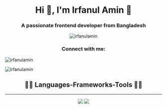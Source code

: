 <h1 align="center">Hi 👋, I'm Irfanul Amin 🧑</h1>
<h3 align="center">A passionate frontend developer from Bangladesh</h3>

<p align="center"> <img src="https://komarev.com/ghpvc/?username=irfanulamin&label=Profile%20views&color=0e75b6&style=flat" alt="irfanulamin" /> </p>

<h3 align="center">Connect with me:</h3>

<p><img align="center" src="https://github-readme-stats.vercel.app/api/top-langs?username=irfanulamin&show_icons=true&locale=en&layout=compact" alt="irfanulamin" /></p>

<p><img align="center" src="https://github-readme-streak-stats.herokuapp.com/?user=irfanulamin&" alt="irfanulamin" /></p>

<h2 align="center">👩‍💻 Languages-Frameworks-Tools 👩‍💻</h2>
<hr/>
<div align="center">
    <img src="https://skillicons.dev/icons?i=react,bootstrap,html,css,vscode,github,figma,tailwind,git" />
    <img src="https://skillicons.dev/icons?i=nodejs,javascript,typescript,express,firebase,mongodb,nextjs,redux" /><br>
</div>
